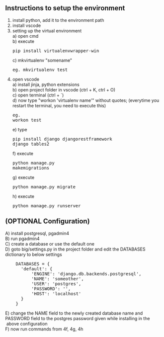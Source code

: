 <h2>Instructions to setup the environment</h2>

1. install python, add it to the environment path<br>
2. install vscode<br>
3. setting up the virtual environment<br>
    a) open cmd<br>
    b) execute <pre>pip install virtualenvwrapper-win</pre>
    c) mkvirtualenv "somename"  <pre>eg. mkvirtualenv test</pre>
4. open vscode<br>
    a) install jinja, python extensions<br>
    b) open project folder in vscode (ctrl + K, ctrl + O)<br>
    c) open terminal (ctrl + `)<br>
    d) now type "workon 'virtualenv name'" without quotes;  (everytime you restart the terminal, you need to execute this) <pre>eg. workon test</pre>
    e) type <pre>pip install django djangorestframework django_tables2</pre>
    f) execute <pre>python manage.py makemigrations</pre>
    g) execute <pre>python manage.py migrate</pre>
    h) execute <pre>python manage.py runserver</pre>

<h2>(OPTIONAL Configuration)</h2>

A) install postgresql, pgadmin4<br>
B) run pgadmin4<br>
C) create a database or use the default one<br>
D) goto big/settings.py in the project folder and edit the DATABASES dictionary to below settings<br>
<pre>
    DATABASES = {
      'default': {
          'ENGINE': 'django.db.backends.postgresql',
          'NAME': 'someother',
          'USER': 'postgres',
          'PASSWORD': '',
          'HOST': 'localhost'
      }
    }
</pre>
E) change the NAME field to the newly created database name and PASSWORD field to the postgres password given while installing in the   &nbsp;above configuration<br>
F) now run commands from 4f, 4g, 4h<br>

